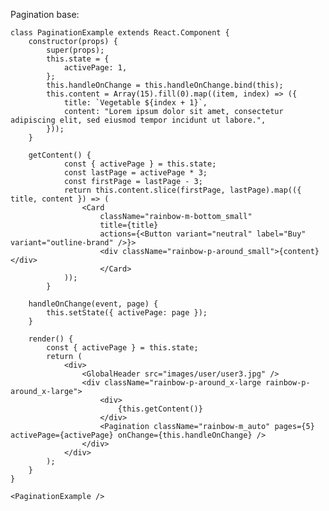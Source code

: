 Pagination base:

    class PaginationExample extends React.Component {
        constructor(props) {
            super(props);
            this.state = {
                activePage: 1,
            };
            this.handleOnChange = this.handleOnChange.bind(this);
            this.content = Array(15).fill(0).map((item, index) => ({
                title: `Vegetable ${index + 1}`,
                content: "Lorem ipsum dolor sit amet, consectetur adipiscing elit, sed eiusmod tempor incidunt ut labore.",
            }));
        }

        getContent() {
                const { activePage } = this.state;
                const lastPage = activePage * 3;
                const firstPage = lastPage - 3;
                return this.content.slice(firstPage, lastPage).map(({ title, content }) => (
                    <Card
                        className="rainbow-m-bottom_small"
                        title={title}
                        actions={<Button variant="neutral" label="Buy" variant="outline-brand" />}>
                        <div className="rainbow-p-around_small">{content}</div>
                        </Card>
                ));
            }

        handleOnChange(event, page) {
            this.setState({ activePage: page });
        }

        render() {
            const { activePage } = this.state;
            return (
                <div>
                    <GlobalHeader src="images/user/user3.jpg" />
                    <div className="rainbow-p-around_x-large rainbow-p-around_x-large">
                        <div>
                            {this.getContent()}
                        </div>
                        <Pagination className="rainbow-m_auto" pages={5} activePage={activePage} onChange={this.handleOnChange} />
                    </div>
                </div>
            );
        }
    }

    <PaginationExample />
